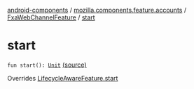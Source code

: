 [android-components](../../index.md) / [mozilla.components.feature.accounts](../index.md) / [FxaWebChannelFeature](index.md) / [start](./start.md)

# start

`fun start(): `[`Unit`](https://kotlinlang.org/api/latest/jvm/stdlib/kotlin/-unit/index.html) [(source)](https://github.com/mozilla-mobile/android-components/blob/master/components/feature/accounts/src/main/java/mozilla/components/feature/accounts/FxaWebChannelFeature.kt#L53)

Overrides [LifecycleAwareFeature.start](../../mozilla.components.support.base.feature/-lifecycle-aware-feature/start.md)

